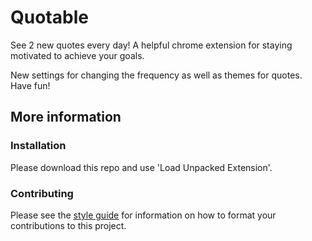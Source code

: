 # Quotable
See 2 new quotes every day! A helpful chrome extension for staying motivated to achieve your goals.

New settings for changing the frequency as well as themes for quotes. Have fun!

## More information
### Installation
Please download this repo and use 'Load Unpacked Extension'.

### Contributing
Please see the [style guide](https://docs.github.com/en/contributing) for information on how to format your contributions to this project.
